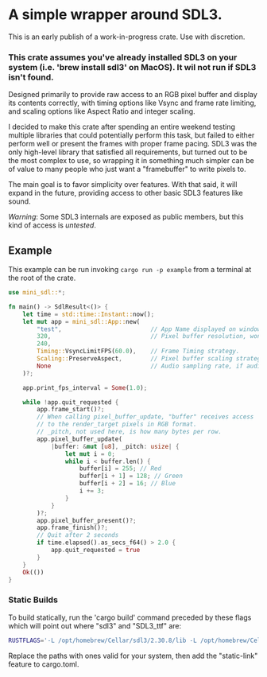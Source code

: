 # A simple wrapper around SDL3.

This is an early publish of a work-in-progress crate. Use with discretion.

### This crate assumes you've already installed SDL3 on your system (i.e. 'brew install sdl3' on MacOS). It wil not run if SDL3 isn't found.

Designed primarily to provide raw access to an RGB pixel buffer and display its contents correctly, with timing options like Vsync and frame rate limiting, and scaling options like Aspect Ratio and integer scaling.

I decided to make this crate after spending an entire weekend testing multiple libraries that could potentially perform this task, but failed to either perform well or present the frames with proper frame pacing. SDL3 was the only high-level library that satisfied all requirements, but turned out to be the most complex to use, so wrapping it in something much simpler can be of value to many people who just want a "framebuffer" to write pixels to.

The main goal is to favor simplicity over features. With that said, it will expand in the future, providing access to other basic SDL3 features like sound.

_Warning_: Some SDL3 internals are exposed as public members, but this kind of access is _untested_.

## Example

This example can be run invoking `cargo run -p example` from a terminal at the root of the crate.

```rust
use mini_sdl::*;

fn main() -> SdlResult<()> {
    let time = std::time::Instant::now();
    let mut app = mini_sdl::App::new(
        "test",                         // App Name displayed on window.
        320,                            // Pixel buffer resolution, won't be used if you draw directly to canvas.
        240,
        Timing::VsyncLimitFPS(60.0),    // Frame Timing strategy.
        Scaling::PreserveAspect,        // Pixel buffer scaling strategy, ignored if you draw directly to canvas.
        None                            // Audio sampling rate, if audio is desired.
    )?;

    app.print_fps_interval = Some(1.0);

    while !app.quit_requested {
        app.frame_start()?;
        // When calling pixel_buffer_update, "buffer" receives access
        // to the render_target pixels in RGB format.
        // _pitch, not used here, is how many bytes per row.
        app.pixel_buffer_update(
            |buffer: &mut [u8], _pitch: usize| {
                let mut i = 0;
                while i < buffer.len() {
                    buffer[i] = 255; // Red
                    buffer[i + 1] = 128; // Green
                    buffer[i + 2] = 16; // Blue
                    i += 3;
                }
            }
        )?;
        app.pixel_buffer_present()?;
        app.frame_finish()?;
        // Quit after 2 seconds
        if time.elapsed().as_secs_f64() > 2.0 {
            app.quit_requested = true
        }
    }
    Ok(())
}
```

### Static Builds

To build statically, run the 'cargo build' command preceded by these flags which will point out where "sdl3" and "SDL3_ttf" are:

```bash
RUSTFLAGS='-L /opt/homebrew/Cellar/sdl3/2.30.8/lib -L /opt/homebrew/Cellar/SDL3_ttf/2.22.0/lib' cargo build
```

Replace the paths with ones valid for your system, then add the "static-link" feature to cargo.toml.
